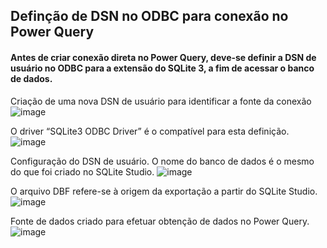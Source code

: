 ## Definção de DSN no ODBC para conexão no Power Query
#### Antes de criar conexão direta no Power Query, deve-se definir a DSN de usuário no ODBC para a extensão do SQLite 3, a fim de acessar o banco de dados.
<a name="subtitulo_d"></a>

  Criação de uma nova DSN de usuário para identificar a fonte da conexão
  ![image](https://user-images.githubusercontent.com/83841974/134348746-f1ba156b-81ee-4680-9d6c-44cd82b50bf9.png)
  
  O driver “SQLite3 ODBC Driver” é o compatível para esta definição.
  ![image](https://user-images.githubusercontent.com/83841974/134349543-086ac7a1-dbb8-426d-9bf3-c6dfc8759f50.png)
  
  Configuração do DSN de usuário. O nome do banco de dados é o mesmo do que foi criado no SQLite Studio.
  ![image](https://user-images.githubusercontent.com/83841974/134349633-461d4c52-a814-4132-846e-b8b623e1cbb6.png)
  
  O arquivo DBF refere-se à origem da exportação a partir do SQLite Studio.
  ![image](https://user-images.githubusercontent.com/83841974/134349728-aeb9af2f-0b03-4379-bf7c-2c2e372a841f.png)
  
  Fonte de dados criado para efetuar obtenção de dados no Power Query.
  ![image](https://user-images.githubusercontent.com/83841974/134349803-83f5204c-8d9c-40ca-bd0d-628ebe648944.png)
